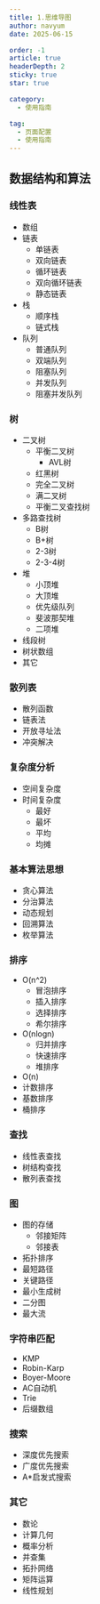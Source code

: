 ```yaml
---
title: 1.思维导图
author: navyum
date: 2025-06-15

order: -1
article: true
headerDepth: 2
sticky: true
star: true

category:
  - 使用指南

tag:
  - 页面配置
  - 使用指南
---
```


## 数据结构和算法
### 线性表
- 数组
- 链表
    - 单链表
    - 双向链表
    - 循环链表
    - 双向循环链表
    - 静态链表
- 栈
    - 顺序栈
    - 链式栈
- 队列
    - 普通队列
    - 双端队列
    - 阻塞队列
    - 并发队列
    - 阻塞并发队列

### 树
- 二叉树
    - 平衡二叉树
        - AVL树
    - 红黑树
    - 完全二叉树
    - 满二叉树
    - 平衡二叉查找树
- 多路查找树
    - B树
    - B+树
    - 2-3树
    - 2-3-4树
- 堆
    - 小顶堆
    - 大顶堆
    - 优先级队列
    - 斐波那契堆
    - 二项堆
- 线段树
- 树状数组
- 其它

### 散列表
- 散列函数
- 链表法
- 开放寻址法
- 冲突解决

### 复杂度分析
- 空间复杂度
- 时间复杂度
    - 最好
    - 最坏
    - 平均
    - 均摊

### 基本算法思想
- 贪心算法
- 分治算法
- 动态规划
- 回溯算法
- 枚举算法

### 排序
- O(n^2)
    - 冒泡排序
    - 插入排序
    - 选择排序
    - 希尔排序
- O(nlogn)
    - 归并排序
    - 快速排序
    - 堆排序
- O(n)
- 计数排序
- 基数排序
- 桶排序

### 查找
- 线性表查找
- 树结构查找
- 散列表查找

### 图
- 图的存储
    - 邻接矩阵
    - 邻接表
- 拓扑排序
- 最短路径
- 关键路径
- 最小生成树
- 二分图
- 最大流

### 字符串匹配
- KMP
- Robin-Karp
- Boyer-Moore
- AC自动机
- Trie
- 后缀数组

### 搜索
- 深度优先搜索
- 广度优先搜索
- A*启发式搜索

### 其它
- 数论
- 计算几何
- 概率分析
- 并查集
- 拓扑网络
- 矩阵运算
- 线性规划
